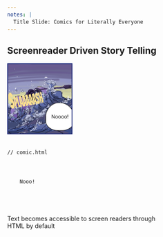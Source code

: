 ```yaml
---
notes: |
  Title Slide: Comics for Literally Everyone
---
```


## Screenreader Driven Story Telling


<div class="clearfix">
  <div class="left" style="width:30%">
    <img width="200" alt="Single frame from Diamanias comic: A person struggles to keep their balance on a boat on stormy sea. They shout: Noooo!" src="/assets/images/frame.png" />
  </div>
  <div class="right" style="width:70%">
    <pre><code class="hljs" data-line-numbers="3-5" data-trim>
// comic.html
<article class="comic-panel">
  <p class="speech-bubble">
    Nooo!
  </p>
</article>
</code></pre>
  <p class="fragment fade-up">Text becomes accessible to screen readers through HTML by default</p>
  </div>
</div>

<!-- .slide: data-transition="fade-in" -->

